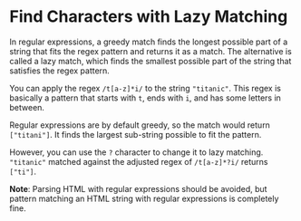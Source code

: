 # Find Characters with Lazy Matching
In regular expressions, a greedy match finds the longest possible part of a string that fits the regex pattern and returns it as a match. The alternative is called a lazy match, which finds the smallest possible part of the string that satisfies the regex pattern.

You can apply the regex ```/t[a-z]*i/``` to the string ```"titanic"```. This regex is basically a pattern that starts with ```t```, ends with ```i```, and has some letters in between.

Regular expressions are by default greedy, so the match would return ```["titani"]```. It finds the largest sub-string possible to fit the pattern.

However, you can use the ```?``` character to change it to lazy matching. ```"titanic"``` matched against the adjusted regex of ```/t[a-z]*?i/``` returns ```["ti"]```.

**Note**: Parsing HTML with regular expressions should be avoided, but pattern matching an HTML string with regular expressions is completely fine.
